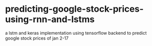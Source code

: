 # predicting-google-stock-prices-using-rnn-and-lstms
a lstm and keras implementation using tensorflow backend to predict google stock prices of jan 2-17
